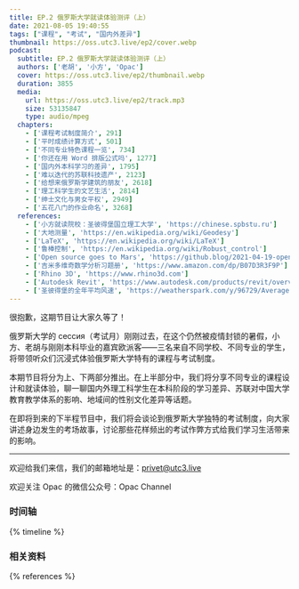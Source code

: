 ```yaml
---
title: EP.2 俄罗斯大学就读体验测评（上）
date: 2021-08-05 19:40:55
tags: ["课程", "考试", "国内外差异"]
thumbnail: https://oss.utc3.live/ep2/cover.webp
podcast:
  subtitle: EP.2 俄罗斯大学就读体验测评（上）
  authors: ['老胡', '小方', 'Opac']
  cover: https://oss.utc3.live/ep2/thumbnail.webp
  duration: 3855
  media:
    url: https://oss.utc3.live/ep2/track.mp3
    size: 53135847
    type: audio/mpeg
  chapters:
    - ['课程考试制度简介', 291]
    - ['平时成绩计算方式', 501]
    - ['不同专业特色课程一览', 734]
    - ['你还在用 Word 排版公式吗', 1277]
    - ['国内外本科学习的差异', 1795]
    - ['难以迭代的苏联科技遗产', 2123]
    - ['给想来俄罗斯学建筑的朋友', 2618]
    - ['理工科学生的文艺生活', 2814]
    - ['绅士文化与男女平权', 2949]
    - ['五花八门的作业命名', 3268]
  references:
    - ['小方就读院校：圣彼得堡国立理工大学', 'https://chinese.spbstu.ru']
    - ['大地测量', 'https://en.wikipedia.org/wiki/Geodesy']
    - ['LaTeX', 'https://en.wikipedia.org/wiki/LaTeX']
    - ['鲁棒控制', 'https://en.wikipedia.org/wiki/Robust_control']
    - ['Open source goes to Mars', 'https://github.blog/2021-04-19-open-source-goes-to-mars']
    - ['吉米多维奇数学分析习题册', 'https://www.amazon.com/dp/B07D3R3F9P']
    - ['Rhino 3D', 'https://www.rhino3d.com']
    - ['Autodesk Revit', 'https://www.autodesk.com/products/revit/overview']
    - ['圣彼得堡的全年平均风速', 'https://weatherspark.com/y/96729/Average-Weather-in-Saint-Petersburg-Russia-Year-Round#Sections-Wind']
---
```


很抱歉，这期节目让大家久等了！

俄罗斯大学的 сессия（考试月）刚刚过去，在这个仍然被疫情封锁的暑假，小方、老胡与刚刚本科毕业的嘉宾欧派客——三名来自不同学校、不同专业的学生，将带领听众们沉浸式体验俄罗斯大学特有的课程与考试制度。

本期节目将分为上、下两部分推出。在上半部分中，我们将分享不同专业的课程设计和就读体验，聊一聊国内外理工科学生在本科阶段的学习差异、苏联对中国大学教育教学体系的影响、地域间的性别文化差异等话题。

在即将到来的下半程节目中，我们将会谈论到俄罗斯大学独特的考试制度，向大家讲述身边发生的考场故事，讨论那些花样频出的考试作弊方式给我们学习生活带来的影响。

<!--more-->

---

欢迎给我们来信，我们的邮箱地址是：privet@utc3.live

欢迎关注 Opac 的微信公众号：Opac Channel

### 时间轴

{% timeline %}

### 相关资料

{% references %}